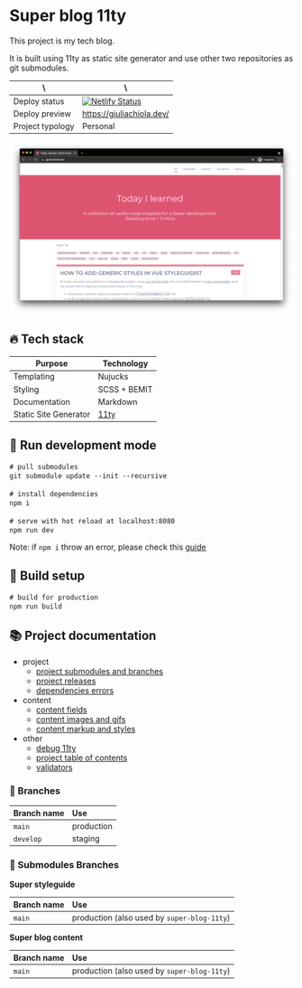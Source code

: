 # Super blog 11ty

This project is my tech blog.

It is built using 11ty as static site generator and use other two repositories as git submodules.

| \                | \                                                                                                                                                                      |
|------------------|------------------------------------------------------------------------------------------------------------------------------------------------------------------------|
| Deploy status	         | [![Netlify Status](https://api.netlify.com/api/v1/badges/418bc946-0474-46c4-9bc3-48031743a7ef/deploy-status)](https://app.netlify.com/sites/blog-giuliachiola/deploys) |
| Deploy preview   | https://giuliachiola.dev/                                                                                                                                              |
| Project typology | Personal                                                                                                                                                               |

![project preview](docs/project-preview.png)

## 🔥 Tech stack

| Purpose               | Technology                               |
|-----------------------|------------------------------------------|
| Templating            | Nujucks                                  |
| Styling               | SCSS + BEMIT                             |
| Documentation         | Markdown                                 |
| Static Site Generator | [11ty](https://github.com/11ty/eleventy) |

## 🌊 Run development mode

```shell
# pull submodules
git submodule update --init --recursive

# install dependencies
npm i

# serve with hot reload at localhost:8080
npm run dev
```

Note: if `npm i` throw an error, please check this [guide](docs/dependencies-error.md)

## 🧳 Build setup

```shell
# build for production
npm run build
```

## 📚 Project documentation

- project
  - [project submodules and branches](docs/project-submodules.md)
  - [project releases](docs/project-releases.md)
  - [dependencies errors](docs/project-dependencies.md)
- content
  - [content fields](docs/content-fields.md)
  - [content images and gifs](docs/content-images-gifs.md)
  - [content markup and styles](docs/content-markup.md)
- other
  - [debug 11ty](docs/debug-11ty.md)
  - [project table of contents](docs/table-of-contents.md)
  - [validators](docs/validators.md)

### 🌿 Branches

| Branch name | Use        |
|:------------|:-----------|
| `main`      | production |
| `develop`   | staging    |

### 🌿 Submodules Branches

**Super styleguide**

| Branch name | Use                                         |
|:------------|:--------------------------------------------|
| `main`      | production (also used by `super-blog-11ty`) |

**Super blog content**

| Branch name | Use                                         |
|:------------|:--------------------------------------------|
| `main`      | production (also used by `super-blog-11ty`) |
